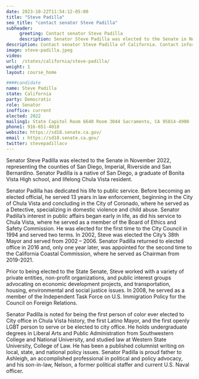 ```yaml
---
date: 2023-10-22T11:54:12-05:00
title: "Steve Padilla"
seo_title: "contact senator Steve Padilla"
subheader:
     greeting: Contact senator Steve Padilla
     description: Senator Steve Padilla was elected to the Senate in November 2022, representing District 18, which includes the counties of San Diego, Imperial, Riverside, and San Bernardino. A native of San Diego and a graduate of Bonita Vista High School, Senator Padilla is a lifelong resident of Chula Vista.
description: Contact senator Steve Padilla of California. Contact information for Steve Padilla includes email address, phone number, and mailing address.
image: steve-padilla.jpeg
video:
url:  /states/california/steve-padilla/
weight: 1
layout: course_home

####candidate
name: Steve Padilla
state: California
party: Democratic
role: Senator
inoffice: current
elected: 2022
mailing1: State Capitol Room 6640 Room 3044 Sacramento, CA 95814-4900
phone1: 916-651-4018
website: https://sd18.senate.ca.gov/
email : https://sd18.senate.ca.gov/
twitter: stevepadillacv
---
```


Senator Steve Padilla was elected to the Senate in November 2022, representing the counties of San Diego, Imperial, Riverside and San Bernardino.  Senator Padilla is a native of San Diego, a graduate of Bonita Vista High school, and lifelong Chula Vista resident.

Senator Padilla has dedicated his life to public service. Before becoming an elected official, he served 13 years in law enforcement, beginning in the City of Chula Vista and concluding in the City of Coronado, where he served as a Detective, specializing in domestic violence and child abuse. Senator Padilla’s interest in public affairs began early in life, as did his service to Chula Vista, where he served as a member of the Board of Ethics and Safety Commission. He was elected for the first time to the City Council in 1994 and served two terms. In 2002, Steve was elected the City’s 38th Mayor and served from 2002 – 2006. Senator Padilla returned to elected office in 2016 and, only one year later, was appointed for the second time to the California Coastal Commission, where he served as Chairman from 2019-2021.

Prior to being elected to the State Senate, Steve worked with a variety of private entities, non-profit organizations, and public interest groups advocating on economic development projects, and transportation, housing, environmental and social justice issues. In 2008, he served as a member of the Independent Task Force on U.S. Immigration Policy for the Council on Foreign Relations.

Senator Padilla is noted for being the first person of color ever elected to City office in Chula Vista history, the first Latino Mayor, and the first openly LGBT person to serve or be elected to city office. He holds undergraduate degrees in Liberal Arts and Public Administration from Southwestern College and National University, and studied law at Western State University, College of Law. He has been a published columnist writing on local, state, and national policy issues. Senator Padilla is proud father to Ashleigh, an accomplished professional in political and policy advocacy, and his son-in-law, Nelson, a former political staffer and current U.S. Naval officer.
